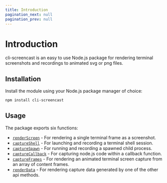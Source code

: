 ```yaml
---
title: Introduction
pagination_next: null
pagination_prev: null
---
```


# Introduction

cli-screencast is an easy to use Node.js package for rendering terminal screenshots and recordings to animated svg or png files.

## Installation

Install the module using your Node.js package manager of choice:

```bash npm2yarn
npm install cli-screencast
```

## Usage

The package exports six functions:

 * [`renderScreen`](renderScreen.md) - For rendering a single terminal frame as a screenshot.
 * [`captureShell`](captureShell.md) - For launching and recording a terminal shell session.
 * [`captureSpawn`](captureSpawn.md) - For running and recording a spawned child process.
 * [`captureCallback`](captureCallback.md) - For capturing node.js code within a callback function.
 * [`captureFrames`](captureFrames.md) - For rendering an animated terminal screen capture from an array of content frames.
 * [`renderData`](renderData.md) - For rendering capture data generated by one of the other api methods.
